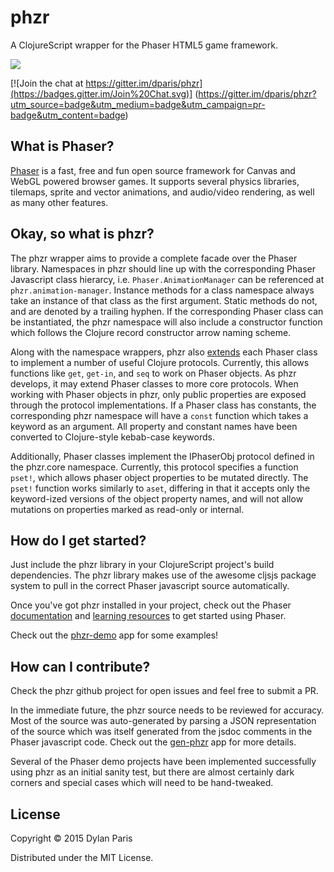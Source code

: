 # phzr

A ClojureScript wrapper for the Phaser HTML5 game framework.

![](https://clojars.org/phzr/latest-version.svg)

[![Join the chat at https://gitter.im/dparis/phzr](https://badges.gitter.im/Join%20Chat.svg)]
(https://gitter.im/dparis/phzr?utm_source=badge&utm_medium=badge&utm_campaign=pr-badge&utm_content=badge)

## What is Phaser?

[Phaser](http://phaser.io) is a fast, free and fun open source framework
for Canvas and WebGL powered browser games. It supports several physics
libraries, tilemaps, sprite and vector animations, and audio/video rendering,
as well as many other features.


## Okay, so what is phzr?

The phzr wrapper aims to provide a complete facade over the Phaser library.
Namespaces in phzr should line up with the corresponding Phaser
Javascript class hierarcy, i.e. `Phaser.AnimationManager` can be referenced
at `phzr.animation-manager`. Instance methods for a class namespace always
take an instance of that class as the first argument. Static methods do not,
and are denoted by a trailing hyphen. If the corresponding Phaser class can be
instantiated, the phzr namespace will also include a constructor function which
follows the Clojure record constructor arrow naming scheme.

Along with the namespace wrappers, phzr also
[extends](src/phzr/impl/extend/core.cljs#L33) each Phaser class to implement a
number of useful Clojure protocols. Currently, this allows functions like `get`,
`get-in`, and `seq` to work on Phaser objects. As phzr develops, it may extend
Phaser classes to more core protocols. When working with Phaser objects in phzr,
only public properties are exposed through the protocol implementations.
If a Phaser class has constants, the corresponding phzr namespace will have a
`const` function which takes a keyword as an argument. All property and constant
names have been converted to Clojure-style kebab-case keywords.

Additionally, Phaser classes implement the IPhaserObj protocol defined in the
phzr.core namespace. Currently, this protocol specifies a function `pset!`,
which allows phaser object properties to be mutated directly. The `pset!`
function works similarly to `aset`, differing in that it accepts only the
keyword-ized versions of the object property names, and will not allow mutations
on properties marked as read-only or internal.


## How do I get started?

Just include the phzr library in your ClojureScript project's build
dependencies. The phzr library makes use of the awesome cljsjs package
system to pull in the correct Phaser javascript source automatically.

Once you've got phzr installed in your project, check out the Phaser
[documentation](http://phaser.io/docs) and
[learning resources](http://phaser.io/learn) to get started using Phaser.

Check out the [phzr-demo](https://github.com/dparis/phzr-demo) app for some
examples!


## How can I contribute?

Check the phzr github project for open issues and feel free to submit a PR.

In the immediate future, the phzr source needs to be reviewed for accuracy.
Most of the source was auto-generated by parsing a JSON representation of the
source which was itself generated from the jsdoc comments in the Phaser
javascript code. Check out the [gen-phzr](https://github.com/dparis/gen-phzr)
app for more details.

Several of the Phaser demo projects have been implemented successfully
using phzr as an initial sanity test, but there are almost certainly dark
corners and special cases which will need to be hand-tweaked.


## License

Copyright © 2015 Dylan Paris

Distributed under the MIT License.
